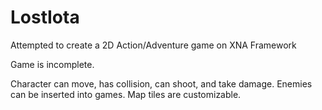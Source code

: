 LostIota
========

Attempted to create a 2D Action/Adventure game on XNA Framework

Game is incomplete.

Character can move, has collision, can shoot, and take damage.
Enemies can be inserted into games. Map tiles are customizable.
